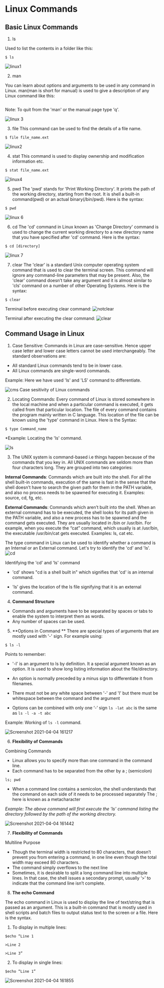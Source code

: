 # Linux Commands 

## Basic Linux Commands 
1. ls

Used to list the contents in a folder like this:

```
$ ls
```

![linux1](https://user-images.githubusercontent.com/44089458/113504949-5c69d600-9559-11eb-8ccb-ed41c88a731c.jpg)


2. man

You can learn about options and arguments to be used in any command in Linux. man(man is short for manual) is used to give a description of any Linux command like this:

```$ man ls
```

Note: To quit from the 'man' or the manual page type 'q'.

![linux 3](https://user-images.githubusercontent.com/44089458/113504955-68559800-9559-11eb-9c85-3931c10cfc00.jpg)

3. file
This command can be used to find the details of a file name.

```
$ file file_name.ext
```

![linux2](https://user-images.githubusercontent.com/44089458/113504964-75728700-9559-11eb-89a3-8d47ebd14398.jpg)

4. stat
This command is used to display ownership and modification information etc.

```
$ stat file_name.ext
```

![linux4](https://user-images.githubusercontent.com/44089458/113504971-802d1c00-9559-11eb-82ee-1827487cb4fc.jpg)

5. pwd 
The 'pwd' stands for 'Print Working Directory'. It prints the path of the working directory, starting from the root. It is shell a built-in command(pwd) or an actual binary(/bin/pwd). Here is the syntax:

```
$ pwd
```

![linux 6](https://user-images.githubusercontent.com/44089458/113505682-1105f680-955e-11eb-8926-14112a98ce69.jpg)

6. cd 
The 'cd' command in Linux known as 'Change Directory' command is used to change the current working directory to a new directory name that you have specified after 'cd' command. Here is the syntax:

```
$ cd [directory]
```

![linux 7](https://user-images.githubusercontent.com/44089458/113505714-50ccde00-955e-11eb-9e73-910ea59f4013.jpg)

7. clear 
The 'clear' is a standard Unix computer operating system command that is used to clear the terminal screen. This command will ignore any command-line parameters that may be present. Also, the 'clear' command doesn’t take any argument and it is almost similar to 'cls' command on a number of other Operating Systems. Here is the syntax:

```
$ clear
```

Terminal before executing clear command: 
![notclear](https://user-images.githubusercontent.com/44089458/113505797-b8832900-955e-11eb-8fcd-334de847ab03.jpg)

Terminal after executing the clear command: 
![clear](https://user-images.githubusercontent.com/44089458/113505805-c89b0880-955e-11eb-8cf0-068e7b76ec99.jpg)


## Command Usage in Linux 

1. Case Sensitive:
Commands in Linux are case-sensitive. Hence upper case letter and lower case letters cannot be used interchangeably. The standard observations are:
- All standard Linux commands tend to be in lower case.
- All Linux commands are single-word commands.

Example: Here we have used 'ls' and 'LS' command to differentiate.

![cms](https://user-images.githubusercontent.com/44089458/113505897-39422500-955f-11eb-9633-726cac19cfeb.jpg)
Case sesitivity of Linux commands 

2. Locating Commands:
Every command of Linux is stored somewhere in the local machine and when a particular command is executed, it gets called from that particular location. The file of every command contains the program mainly written in C language. This location of the file can be known using the 'type' command in Linux. Here is the Syntax:

```
$ type Command_name
```

*Example: Locating the 'ls' command.

![ls](https://user-images.githubusercontent.com/44089458/113505954-845c3800-955f-11eb-8345-1ab7ad3bd3db.jpg)

3. The UNIX system is command-based i.e things happen because of the commands that you key in. All UNIX commands are seldom more than four characters long. They are grouped into two categories:

**Internal Commands**: Commands which are built into the shell. For all the shell built-in commands, execution of the same is fast in the sense that the shell doesn’t have to search the given path for them in the PATH variable, and also no process needs to be spawned for executing it.
Examples: source, cd, fg, etc.

**External Commands**: Commands which aren’t built into the shell. When an external command has to be executed, the shell looks for its path given in the PATH variable, and also a new process has to be spawned and the command gets executed. They are usually located in /bin or /usr/bin. For example, when you execute the “cat” command, which usually is at /usr/bin, the executable /usr/bin/cat gets executed.
Examples: ls, cat etc.

The type command in Linux can be used to identify whether a command is an Internal or an External command. Let's try to identify the 'cd' and 'ls'.
![cd](https://user-images.githubusercontent.com/44089458/113506052-149a7d00-9560-11eb-855c-f70a0a35c477.jpg)

Identifying the 'cd' and 'ls' command
- 'cd' shows "cd is a shell built in" which signifies that 'cd' is an internal command.

- 'ls' gives the location of the ls file signifying that it is an external command.

4. **Command Structure**
- Commands and arguments have to be separated by spaces or tabs to enable the system to interpret them as words.
- Any number of spaces can be used.

5. **Options in Command **
There are special types of arguments that are mostly used with '-' sign. For example using:

```
$ ls -l
```

Points to remember:
- '-l' is an argument to ls by definition. It a special argument known as an option. It is used to show long listing information about the file/directory.

- An option is normally preceded by a minus sign to differentiate it from filenames.

- There must not be any white space between '-' and 'l' but there must be whitespace between the command and the argument

- Options can be combined with only one ‘-’ sign
`ls -lat abc` is the same as `ls -l -a -t abc`

Example: Working of `ls -l` command.

![Screenshot 2021-04-04 161217](https://user-images.githubusercontent.com/44089458/113506131-9c808700-9560-11eb-83c2-261addaee747.jpg)

6. **Flexibility of Commands**

Combining Commands
- Linux allows you to specify more than one command in the command line.
- Each command has to be separated from the other by a ; (semicolon)

```
ls; pwd
```

- When a command line contains a semicolon, the shell understands that the command on each side of it needs to be processed separately The ; here is known as a metacharacter

*Example: The above command will first execute the 'ls' command listing the directory followed by the path of the working directory.*

![Screenshot 2021-04-04 161442](https://user-images.githubusercontent.com/44089458/113506191-f2edc580-9560-11eb-810a-dcf630a8ef5e.jpg)

7. **Flexibility of Commands**

Multiline Purpose 
- Though the terminal width is restricted to 80 characters, that doesn’t prevent you from entering a command, in one line even though the total width may exceed 80 characters.
- The command simply overflows to the next line
- Sometimes, it is desirable to split a long command line into multiple lines. In that case, the shell issues a secondary prompt, usually ‘>’ to indicate that the command line isn’t complete.

8. **The echo Command**

The echo command in Linux is used to display the line of text/string that is passed as an argument. This is a built-in command that is mostly used in shell scripts and batch files to output status text to the screen or a file. Here is the syntax.

1. To display in multiple lines:

```
$echo “Line 1

>Line 2

>Line 3”
```

2. To display in single lines:

```
$echo “Line 1”
```

![Screenshot 2021-04-04 161855](https://user-images.githubusercontent.com/44089458/113506299-86bf9180-9561-11eb-9f27-16ec9cebe823.jpg)
